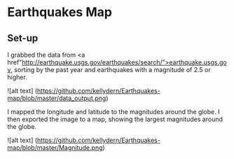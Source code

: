 # Earthquakes Map

## Set-up
I grabbed the data from <a href"http://earthquake.usgs.gov/earthquakes/search/">earthquake.usgs.gov</a>, sorting by the past year and earthquakes with a magnitude of 2.5 or higher.

![alt text] (https://github.com/kellydern/Earthquakes-map/blob/master/data_output.png)

I mapped the longitude and latitude to the magnitudes around the globe. I then exported the image to a map, showing the largest magnitudes around the globe.

![alt text] (https://github.com/kellydern/Earthquakes-map/blob/master/Magnitude.png)
